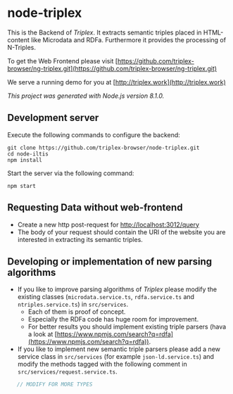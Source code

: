 # node-triplex

This is the Backend of *Triplex*. It extracts semantic triples placed in HTML-content like Microdata and RDFa.
Furthermore it provides the processing of N-Triples.

To get the Web Frontend please visit [https://github.com/triplex-browser/ng-triplex.git](https://github.com/triplex-browser/ng-triplex.git)

We serve a running demo for you at [http://triplex.work](http://triplex.work)

*This project was generated with Node.js version 8.1.0.*

## Development server

Execute the following commands to configure the backend:

```
git clone https://github.com/triplex-browser/node-triplex.git
cd node-iltis
npm install
```

Start the server via the following command:

```
npm start
```

## Requesting Data without web-frontend
* Create a new http post-request for [http://localhost:3012/query](http://localhost:3012/query)
* The body of your request should contain the URI of the website you are interested in extracting its semantic triples.

## Developing or implementation of new parsing algorithms
* If you like to improve parsing algorithms of *Triplex* please modify the existing classes (<code>microdata.service.ts</code>, <code>rdfa.service.ts</code> and <code>ntriples.service.ts</code>) in <code>src/services</code>.
    * Each of them is proof of concept.
    * Especially the RDFa code has huge room for improvement.
    * For better results you should implement existing triple parsers (hava a look at [https://www.npmjs.com/search?q=rdfa](https://www.npmjs.com/search?q=rdfa)).
* If you like to implement new semantic triple parsers please add a new service class in <code>src/services</code> (for example <code>json-ld.service.ts</code>) and modify the methods tagged with the following comment in <code>src/services/request.service.ts</code>.
```js
   // MODIFY FOR MORE TYPES
```
